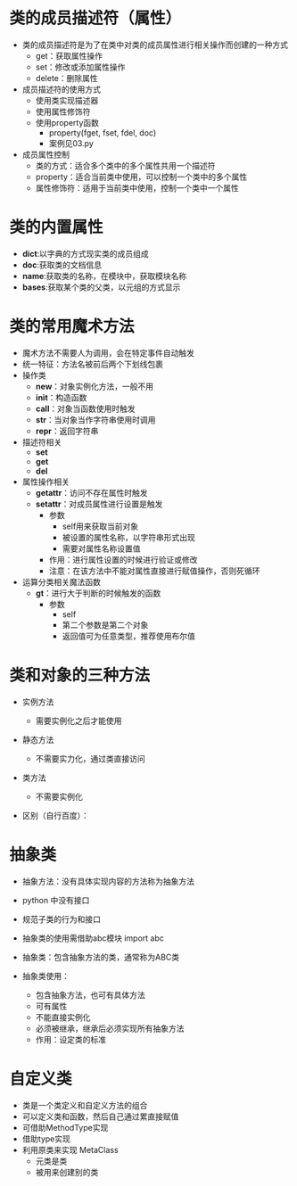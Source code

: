 # 类的成员描述符（属性）
- 类的成员描述符是为了在类中对类的成员属性进行相关操作而创建的一种方式
    - get：获取属性操作
    - set：修改或添加属性操作
    - delete：删除属性
- 成员描述符的使用方式
    - 使用类实现描述器
    - 使用属性修饰符
    - 使用property函数
        - property(fget, fset, fdel, doc)
        - 案例见03.py
- 成员属性控制
    - 类的方式：适合多个类中的多个属性共用一个描述符
    - property：适合当前类中使用，可以控制一个类中的多个属性
    - 属性修饰符：适用于当前类中使用，控制一个类中一个属性

# 类的内置属性
- __dict__:以字典的方式现实类的成员组成
- __doc__:获取类的文档信息
- __name__:获取类的名称，在模块中，获取模块名称
- __bases__:获取某个类的父类，以元组的方式显示

# 类的常用魔术方法
- 魔术方法不需要人为调用，会在特定事件自动触发
- 统一特征：方法名被前后两个下划线包裹
- 操作类
    - __new__：对象实例化方法，一般不用
    - __init__：构造函数
    - __call__：对象当函数使用时触发
    - __str__：当对象当作字符串使用时调用
    - __repr__：返回字符串
- 描述符相关
    - __set__
    - __get__
    - __del__
- 属性操作相关
    - __getattr__：访问不存在属性时触发
    - __setattr__：对成员属性进行设置是触发
        - 参数
            - self用来获取当前对象
            - 被设置的属性名称，以字符串形式出现
            - 需要对属性名称设置值
        - 作用：进行属性设置的时候进行验证或修改
        - 注意：在该方法中不能对属性直接进行赋值操作，否则死循环
- 运算分类相关魔法函数
    - __gt__：进行大于判断的时候触发的函数
        - 参数
            - self
            - 第二个参数是第二个对象
            - 返回值可为任意类型，推荐使用布尔值

# 类和对象的三种方法
- 实例方法
    - 需要实例化之后才能使用
- 静态方法
    - 不需要实力化，通过类直接访问
- 类方法
    - 不需要实例化

- 区别（自行百度）：

# 抽象类
- 抽象方法：没有具体实现内容的方法称为抽象方法
- python 中没有接口
- 规范子类的行为和接口
- 抽象类的使用需借助abc模块
        import abc

- 抽象类：包含抽象方法的类，通常称为ABC类
- 抽象类使用：
    - 包含抽象方法，也可有具体方法
    - 可有属性
    - 不能直接实例化
    - 必须被继承，继承后必须实现所有抽象方法
    - 作用：设定类的标准

# 自定义类
- 类是一个类定义和自定义方法的组合
- 可以定义类和函数，然后自己通过累直接赋值
- 可借助MethodType实现
- 借助type实现
- 利用原类来实现  MetaClass
    - 元类是类
    - 被用来创建别的类